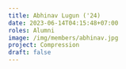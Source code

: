 ```yaml
---
title: Abhinav Lugun ('24)
date: 2023-06-14T04:15:48+07:00
roles: Alumni
image: /img/members/abhinav.jpg
project: Compression
draft: false
---
```


